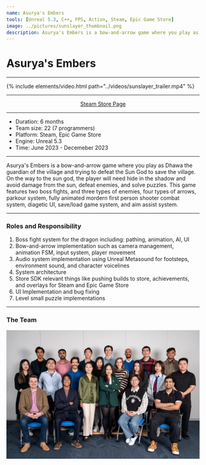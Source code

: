 ```yaml
---
name: Asurya's Embers
tools: [Unreal 5.3, C++, FPS, Action, Steam, Epic Game Store]
image: ../pictures/sunslayer_thumbnail.png
description: Asurya's Embers is a bow-and-arrow game where you play as Dhawa the guardian of the village and trying to defeat the Sun God to save the village.
---
```


# Asurya's Embers

***

{% include elements/video.html path="../videos/sunslayer_trailer.mp4" %}

***

<div style="text-align: center;">
    <p><a href="https://store.steampowered.com/app/2491710/Asuryas_Embers/">Steam Store Page</a></p>
</div>

***

- Duration:             6 months
- Team size:            22 (7 programmers)
- Platform:             Steam, Epic Game Store
- Engine:               Unreal 5.3
- Time:                 June 2023 - Decemeber 2023

***

Asurya's Embers is a bow-and-arrow game where you play as Dhawa the guardian of the village and trying to defeat the Sun God to save the village. On the way to the sun god, the player will need hide in the shadow and avoid damage from the sun, defeat enemies, and solve puzzles. This game features two boss fights, and three types of enemies, four types of arrows, parkour system, fully animated mordern first person shooter combat system, diagetic UI, save/load game system, and aim assist system. 

***

### Roles and Responsibility

1. Boss fight system for the dragon including: pathing, animation, AI, UI
2. Bow-and-arrow implementation such as camera management, animation FSM, input system, player movement
3. Audio system implementation using Unreal Metasound for footsteps, environment sound, and character voicelines
4. System architecture 
5. Store SDK relevant things like pushing builds to store, achievements, and overlays for Steam and Epic Game Store
6. UI Implementation and bug fixing
7. Level small puzzle implementations

***

### The Team

![Seafeud Programmers](../pictures/sunslayer_family.webp)